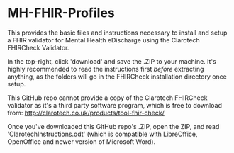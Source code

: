 # MH-FHIR-Profiles
This provides the basic files and instructions necessary to install and setup a FHIR validator for Mental Health eDischarge using the Clarotech FHIRCheck Validator.

In the top-right, click 'download' and save the .ZIP to your machine. It's highly recommended to read the instructions first *before* extracting anything, as the folders will go in the FHIRCheck installation directory once setup.

This GitHub repo cannot provide a copy of the Clarotech FHIRCheck validator as it's a third party software program, which is free to download from:
http://clarotech.co.uk/products/tool-fhir-check/

Once you've downloaded this GitHub repo's .ZIP, open the ZIP, and read 'ClarotechInstructions.odt' (which is compatible with LibreOffice, OpenOffice and newer version of Microsoft Word).
